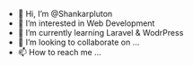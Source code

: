 - 👋 Hi, I’m @Shankarpluton
- 👀 I’m interested in Web Development
- 🌱 I’m currently learning Laravel & WodrPress
- 💞️ I’m looking to collaborate on ...
- 📫 How to reach me ...

<!---
Shankarpluton/Shankarpluton is a ✨ special ✨ repository because its `README.md` (this file) appears on your GitHub profile.
You can click the Preview link to take a look at your changes.
--->
